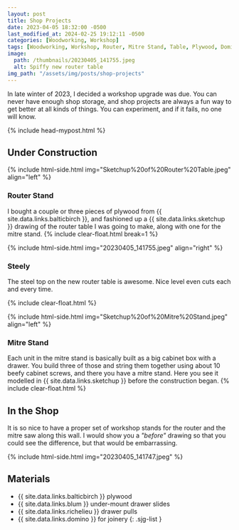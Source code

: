 ```yaml
---
layout: post
title: Shop Projects
date: 2023-04-05 18:32:00 -0500
last_modified_at: 2024-02-25 19:12:11 -0500
categories: [Woodworking, Workshop]
tags: [Woodworking, Workshop, Router, Mitre Stand, Table, Plywood, Dominos]
image:
  path: /thumbnails/20230405_141755.jpeg
  alt: Spiffy new router table
img_path: "/assets/img/posts/shop-projects"
---
```


In late winter of 2023, I decided a workshop upgrade was due. You can never have enough shop storage, and shop projects are always a fun way to get better at all kinds of things. You can experiment, and if it fails, no one will know.

{% include head-mypost.html %}

## Under Construction

{% include html-side.html img="Sketchup%20of%20Router%20Table.jpeg" align="left" %}

### Router Stand

I bought a couple or three pieces of plywood from {{ site.data.links.balticbirch }}, and fashioned up a {{ site.data.links.sketchup }} drawing of the router table I was going to make, along with one for the mitre stand.
{% include clear-float.html break=1 %}

{% include html-side.html img="20230405_141755.jpeg" align="right" %}

### Steely

The steel top on the new router table is awesome. Nice level even cuts each and every time.

{% include clear-float.html %}

{% include html-side.html img="Sketchup%20of%20Mitre%20Stand.jpeg" align="left" %}

### Mitre Stand

Each unit in the mitre stand is basically built as a big cabinet box with a drawer. You build three of those and string them together using about 10 beefy cabinet screws, and there you have a mitre stand. Here you see it modelled in {{ site.data.links.sketchup }} before the construction began.
{% include clear-float.html %}

## In the Shop

It is so nice to have a proper set of workshop stands for the router and the mitre saw along this wall. I would show you a _"before"_ drawing so that you could see the difference, but that would be embarrassing.

{% include html-side.html img="20230405_141747.jpeg" %}

## Materials

- {{ site.data.links.balticbirch }} plywood
- {{ site.data.links.blum }} under-mount drawer slides
- {{ site.data.links.richelieu }} drawer pulls
- {{ site.data.links.domino }} for joinery
{: .sjg-list }
